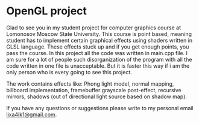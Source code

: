 OpenGL project
====
Glad to see you in my student project for computer graphics course at Lomonosov Moscow State University.
This course is point based, meaning student has to implement certain graphical effects using shaders written in GLSL language.
These effects stuck up and if you get enough points, you pass the course.
In this project all the code was written in main.cpp file. I am sure for a lot of people such disorganization of the program with all the code written in one file is unacceptable. But it is faster this way if i am the only person who is every going to see this project. 

The work contains effects like:
Phong light model,
normal mapping,
billboard implementation,
framebuffer grayscale post-effect,
recursive mirrors,
shadows (out of directional light source based on shadow map).

If you have any questions or suggestions please write to my personal email lixa4ik1@gmail.com.
